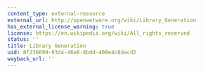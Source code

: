 ```yaml
---
content_type: external-resource
external_url: http://openwetware.org/wiki/Library_Generation
has_external_license_warning: true
license: https://en.wikipedia.org/wiki/All_rights_reserved
status: ''
title: Library Generation
uid: 8f236699-93d4-46e8-8bdd-408e4c8dacd2
wayback_url: ''
---
```

